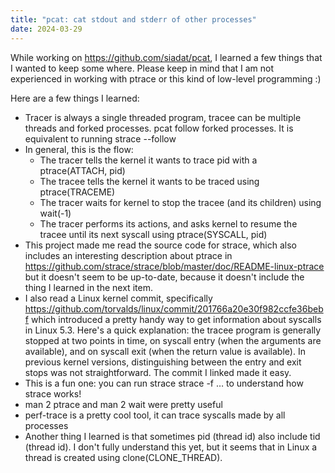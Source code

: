```yaml
---
title: "pcat: cat stdout and stderr of other processes"
date: 2024-03-29
---
```


While working on https://github.com/siadat/pcat, I learned a few things that I wanted to keep some where. Please keep in mind that I am not experienced in working with ptrace or this kind of low-level programming :)

Here are a few things I learned:
* Tracer is always a single threaded program, tracee can be multiple threads and forked processes. pcat follow forked processes. It is equivalent to running strace --follow
* In general, this is the flow:
    * The tracer tells the kernel it wants to trace pid with a ptrace(ATTACH, pid)
    * The tracee tells the kernel it wants to be traced using ptrace(TRACEME)
    * The tracer waits for kernel to stop the tracee (and its children) using wait(-1)
    * The tracer performs its actions, and asks kernel to resume the tracee until its next syscall using ptrace(SYSCALL, pid)
* This project made me read the source code for strace, which also includes an interesting description about ptrace in https://github.com/strace/strace/blob/master/doc/README-linux-ptrace but it doesn't seem to be up-to-date, because it doesn't include the thing I learned in the next item.
* I also read a Linux kernel commit, specifically https://github.com/torvalds/linux/commit/201766a20e30f982ccfe36bebf which introduced a pretty handy way to get information about syscalls in Linux 5.3. Here's a quick explanation: the tracee program is generally stopped at two points in time, on syscall entry (when the arguments are available), and on syscall exit (when the return value is available). In previous kernel versions, distinguishing between the entry and exit stops was not straightforward. The commit I linked made it easy.
* This is a fun one: you can run strace strace -f …  to understand how strace works!
* man 2 ptrace and man 2 wait were pretty useful
* perf-trace is a pretty cool tool, it can trace syscalls made by all processes
* Another thing I learned is that sometimes pid (thread id) also include tid (thread id). I don't fully understand this yet, but it seems that in Linux a thread is created using clone(CLONE_THREAD).